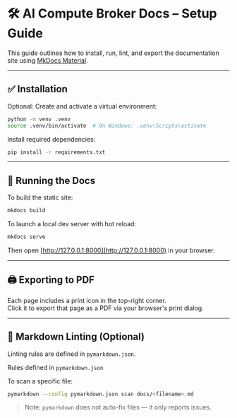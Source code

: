 # 🛠️ AI Compute Broker Docs – Setup Guide

This guide outlines how to install, run, lint, and export the documentation site using [MkDocs Material](https://squidfunk.github.io/mkdocs-material/).

---

## ✅ Installation

Optional: Create and activate a virtual environment:

```bash
python -m venv .venv
source .venv/bin/activate  # On Windows: .venv\Scripts\activate
```

Install required dependencies:

```bash
pip install -r requirements.txt
```

---

## 🚀 Running the Docs

To build the static site:

```bash
mkdocs build
```

To launch a local dev server with hot reload:

```bash
mkdocs serve
```

Then open [http://127.0.0.1:8000](http://127.0.0.1:8000) in your browser.

---

## 🖨 Exporting to PDF

Each page includes a print icon in the top-right corner.  
Click it to export that page as a PDF via your browser's print dialog.

---

## 🧼 Markdown Linting (Optional)

Linting rules are defined in `pymarkdown.json`.

Rules defined in `pymarkdown.json`

To scan a specific file:

```bash
pymarkdown --config pymarkdown.json scan docs/<filename>.md
```

> Note: `pymarkdown` does not auto-fix files — it only reports issues.
